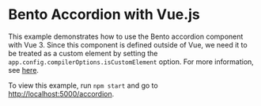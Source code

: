 # Bento Accordion with Vue.js

This example demonstrates how to use the Bento accordion component with Vue 3. Since this component is defined outside of Vue, we need it to be treated as a custom element by setting the `app.config.compilerOptions.isCustomElement` option. For more information, see [here](https://v3.vuejs.org/guide/migration/custom-elements-interop.html#_3-x-syntax).

To view this example, run `npm start` and go to [http://localhost:5000/accordion](http://localhost:5000/accordion).


